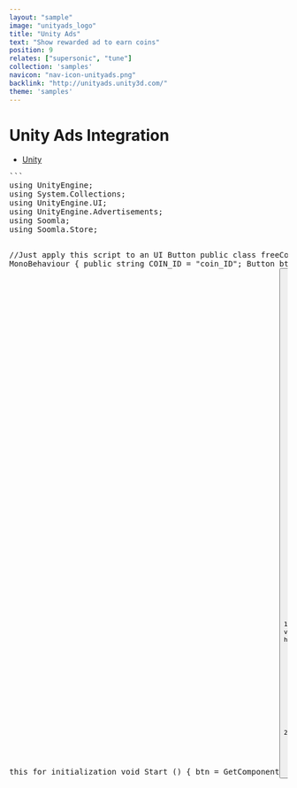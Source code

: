 ```yaml
---
layout: "sample"
image: "unityads_logo"
title: "Unity Ads"
text: "Show rewarded ad to earn coins"
position: 9
relates: ["supersonic", "tune"]
collection: 'samples'
navicon: "nav-icon-unityads.png"
backlink: "http://unityads.unity3d.com/"
theme: 'samples'
---
```


# Unity Ads Integration

<div>

  <!-- Nav tabs -->
  <ul class="nav nav-tabs nav-tabs-use-case-code sample-tabs" role="tablist">
    <li role="presentation" class="active"><a href="#sample-unity" aria-controls="unity" role="tab" data-toggle="tab">Unity</a></li>
  </ul>

  <!-- Tab panes -->
  <div class="tab-content tab-content-use-case-code">
    <div role="tabpanel" class="tab-pane active" id="sample-unity">
      <pre>
```
using UnityEngine;
using System.Collections;
using UnityEngine.UI;
using UnityEngine.Advertisements;
using Soomla;
using Soomla.Store;

//Just apply this script to an UI Button
public class freeCoins : MonoBehaviour {
    public string COIN_ID = "coin_ID";
    Button btn;
    // Use this for initialization
    void Start () {
        btn = GetComponent<Button>();
        Advertisement.Initialize ("YOUR_UNITYADS_GAMEID");
        Advertisement.allowPrecache = true;
    }

    void LateUpdate()
    {
        if (Advertisement.isReady() && Advertisement.isSupported==true)
        { btn.interactable = true;} else { btn.interactable = false;}
    }

    //UI Button action
    public void ShowAds()
    {
        ShowOptions options = new ShowOptions();
        options.pause=true;
        options.resultCallback=HandleShowResult;
        Advertisement.Show(null,options);
    }
    void HandleShowResult(ShowResult result)
    {
        //Give 200 Coins if the user watched the Ads Completely
        if(result==ShowResult.Finished)
        {
            StoreInventory.GiveItem(COIN_ID, 200);
        }
    }
}
```
      </pre>

    </div>
  </div>

</div>


<div class="samples-title">Getting started with the two SDKs</div>

1. If you are already using Unity to develop the game, getting started with Unity Ads is very simple. Import the package, drag the prefab and you are good to go. Here are the <a href="https://unityads.unity3d.com/help/Documentation%20for%20Publishers/GettingStarted" target="_blank">full instructions</a>.

2. Integrate SOOMLA Store and. See <a href="/unity/store/store_gettingstarted/" target="_blank">Full instructions</a>.

<div class="samples-title">Additional tips and recommendations</div>

1. Combine 2 or 3 Video ad networks for increased coverage. Working with a single provider will often lead to inventory problems where `UnityAdsCampaignsAvailable();` returns empty.

2. Adding SOOMLA Highway package will allow your users to backup their balances and will give you more tools to analyze their behavior.
